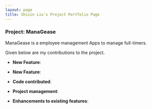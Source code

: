 ```yaml
---
layout: page
title: Shixin Liu's Project Portfolio Page
---
```


### Project: ManaGease

ManaGease is a employee management Apps to manage full-timers.

Given below are my contributions to the project.

* **New Feature**:

* **New Feature**:

* **Code contributed**:

* **Project management**:

* **Enhancements to existing features**: